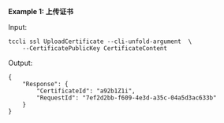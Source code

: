 **Example 1: 上传证书**



Input: 

```
tccli ssl UploadCertificate --cli-unfold-argument  \
    --CertificatePublicKey CertificateContent
```

Output: 
```
{
    "Response": {
        "CertificateId": "a92b1Z1i",
        "RequestId": "7ef2d2bb-f609-4e3d-a35c-04a5d3ac633b"
    }
}
```

